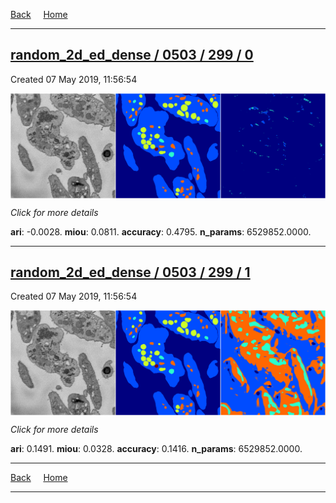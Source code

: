 
[Back](..)&nbsp;&nbsp;&nbsp;&nbsp;&nbsp;[Home](https://leapmanlab.github.io/snapshots)

---

<div class="summary"><a href="0"><h2>random_2d_ed_dense / 0503 / 299 / 0</h2></a><p>Created 07 May 2019, 11:56:54
</p><a href="0"><img src="0/media/summary.png" align="center"></a><p>
<i>Click for more details</i>
</p></div>

**ari**: -0.0028. **miou**: 0.0811. **accuracy**: 0.4795. **n_params**: 6529852.0000. 

---

<div class="summary"><a href="1"><h2>random_2d_ed_dense / 0503 / 299 / 1</h2></a><p>Created 07 May 2019, 11:56:54
</p><a href="1"><img src="1/media/summary.png" align="center"></a><p>
<i>Click for more details</i>
</p></div>

**ari**: 0.1491. **miou**: 0.0328. **accuracy**: 0.1416. **n_params**: 6529852.0000. 

---

[Back](..)&nbsp;&nbsp;&nbsp;&nbsp;&nbsp;[Home](https://leapmanlab.github.io/snapshots)

---